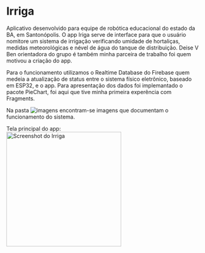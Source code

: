 # Irriga
Aplicativo desenvolvido para equipe de robótica educacional do estado da BA, em Santonópolis. O app Iriga serve de interface para que o usuário nomitore um sistema de irrigação verificando umidade de hortaliças, medidas meteorológicas e nével de água do tanque de distribuição. Deise V Ben orientadora do grupo é também minha parceira de trabalho foi quem motivou a criação do app.

Para o funcionamento utilizamos o Realtime Database do Firebase quem medeia a atualização de status entre o sistema físico eletrônico, baseado em ESP32, e o app. Para apresentação dos dados foi implemantado o pacote PieChart, foi aqui que tive minha primeira experência com Fragments.

Na pasta ![imagens](ImagensIRRIGA/) encontram-se imagens que documentam o funcionamento do sistema.

Tela principal do app:<br>
<img src="https://github.com/user-attachments/assets/e2330adb-f6ad-48f4-9892-dda801a2b5f7" alt="Screenshot do Irriga" width="300" />

